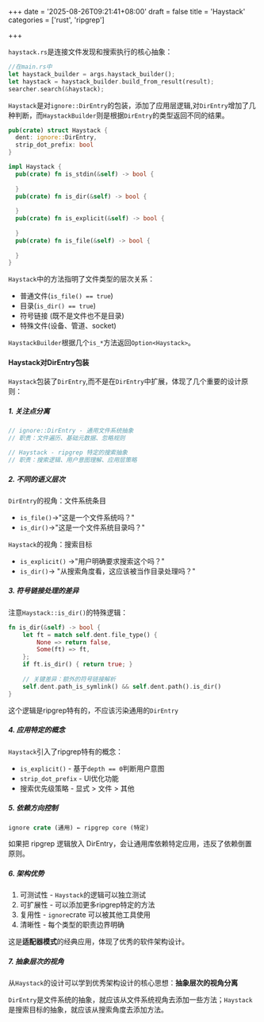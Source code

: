+++
date = '2025-08-26T09:21:41+08:00'
draft = false
title = 'Haystack'
categories = ['rust', 'ripgrep']

+++

`haystack.rs`是连接文件发现和搜索执行的核心抽象：

```rust
//在main.rs中
let haystack_builder = args.haystack_builder();
let haystack = haystack_builder.build_from_result(result);
searcher.search(&haystack);
```

`Haystack`是对`ignore::DirEntry`的包装，添加了应用层逻辑,对`DirEntry`增加了几种判断，而`HaystackBuilder`则是根据`DirEntry`的类型返回不同的结果。

```rust
pub(crate) struct Haystack {
  dent: ignore::DirEntry,
  strip_dot_prefix: bool
}

impl Haystack {
  pub(crate) fn is_stdin(&self) -> bool {
    
  }
  pub(crate) fn is_dir(&self) -> bool {
    
  }
  pub(crate) fn is_explicit(&self) -> bool {
    
  }
  pub(crate) fn is_file(&self) -> bool {
    
  }
}
```

`Haystack`中的方法指明了文件类型的层次关系：

* 普通文件(`is_file() == true`)
* 目录(`is_dir() == true`)
* 符号链接 (既不是文件也不是目录)
* 特殊文件(设备、管道、socket)

`HaystackBuilder`根据几个`is_*`方法返回`Option<Haystack>`。

#### Haystack对DirEntry包装

`Haystack`包装了`DirEntry`,而不是在`DirEntry`中扩展，体现了几个重要的设计原则：

##### 1. 关注点分离

```rust
// ignore::DirEntry - 通用文件系统抽象
// 职责：文件遍历、基础元数据、忽略规则

// Haystack - ripgrep 特定的搜索抽象  
// 职责：搜索逻辑、用户意图理解、应用层策略
```

##### 2. 不同的语义层次

`DirEntry`的视角：文件系统条目

* `is_file()`→"这是一个文件系统吗？"
* `is_dir()`→"这是一个文件系统目录吗？"

`Haystack`的视角：搜索目标

* `is_explicit()` →"用户明确要求搜索这个吗？"
* `is_dir()`→ "从搜索角度看，这应该被当作目录处理吗？"

##### 3. 符号链接处理的差异

注意`Haystack::is_dir()`的特殊逻辑：

```rust
fn is_dir(&self) -> bool {
    let ft = match self.dent.file_type() {
        None => return false,
        Some(ft) => ft,
    };
    if ft.is_dir() { return true; }
    
    // 关键差异：额外的符号链接解析
    self.dent.path_is_symlink() && self.dent.path().is_dir()
}
```

这个逻辑是ripgrep特有的，不应该污染通用的`DirEntry`

##### 4. 应用特定的概念

`Haystack`引入了ripgrep特有的概念：

* `is_explicit()` - 基于`depth == 0`判断用户意图
* `strip_dot_prefix` - UI优化功能
* 搜索优先级策略 - 显式 > 文件 > 其他

##### 5. 依赖方向控制

```rust
ignore crate (通用) ← ripgrep core (特定)
```

如果把 ripgrep 逻辑放入 DirEntry，会让通用库依赖特定应用，违反了依赖倒置原则。

##### 6. 架构优势

1. 可测试性 - `Haystack`的逻辑可以独立测试
2. 可扩展性 - 可以添加更多ripgrep特定的方法
3. 复用性 - `ignore`crate 可以被其他工具使用
4. 清晰性 - 每个类型的职责边界明确

这是**适配器模式**的经典应用，体现了优秀的软件架构设计。

##### 7. 抽象层次的视角

从`Haystack`的设计可以学到优秀架构设计的核心思想：**抽象层次的视角分离**

`DirEntry`是文件系统的抽象，就应该从文件系统视角去添加一些方法；`Haystack`是搜索目标的抽象，就应该从搜索角度去添加方法。
